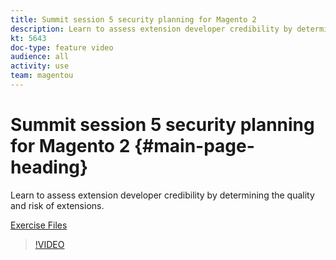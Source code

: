 ```yaml
---
title: Summit session 5 security planning for Magento 2
description: Learn to assess extension developer credibility​ by determining the quality and risk of extensions.
kt: 5643
doc-type: feature video
audience: all
activity: use
team: magentou
---
```


# Summit session 5 security planning for Magento 2 {#main-page-heading}

Learn to assess extension developer credibility​ by determining the quality and risk of extensions.

[Exercise Files](/help/security/assets/Security-Exercise-Files.zip)

>[!VIDEO](https://video.tv.adobe.com/v/35729?quality=12&learn=on)
